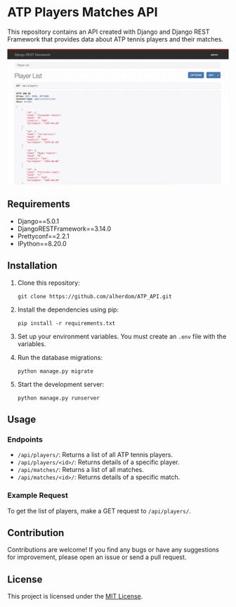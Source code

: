 # ATP Players Matches API

This repository contains an API created with Django and Django REST Framework that provides data about ATP tennis players and their matches.

![Tennis Players](img/player_list.png)

## Requirements

- Django==5.0.1
- DjangoRESTFramework==3.14.0
- Prettyconf==2.2.1
- IPython==8.20.0

## Installation

1. Clone this repository:

    ```
    git clone https://github.com/alherdom/ATP_API.git
    ```

2. Install the dependencies using pip:

    ```
    pip install -r requirements.txt
    ```

3. Set up your environment variables. You must create an `.env` file with the variables.

4. Run the database migrations:

    ```
    python manage.py migrate
    ```

5. Start the development server:

    ```
    python manage.py runserver
    ```

## Usage

### Endpoints

- `/api/players/`: Returns a list of all ATP tennis players.
- `/api/players/<id>/`: Returns details of a specific player.
- `/api/matches/`: Returns a list of all matches.
- `/api/matches/<id>/`: Returns details of a specific match.

### Example Request

To get the list of players, make a GET request to `/api/players/`.

## Contribution

Contributions are welcome! If you find any bugs or have any suggestions for improvement, please open an issue or send a pull request.

## License

This project is licensed under the [MIT License](https://opensource.org/licenses/MIT).